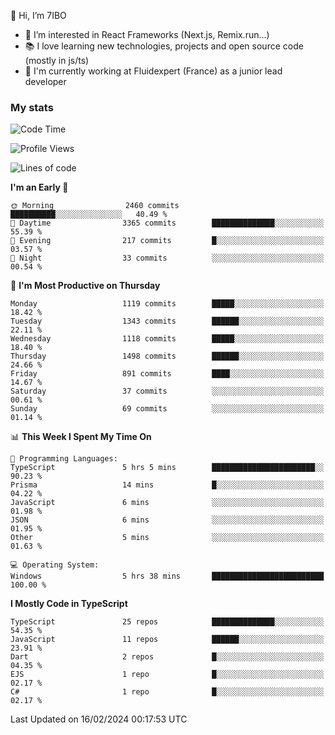 👋 Hi, I’m 7IBO

- 👀 I’m interested in React Frameworks (Next.js, Remix.run...)
- 📚 I love learning new technologies, projects and open source code (mostly in js/ts)
- 💼 I'm currently working at Fluidexpert (France) as a junior lead developer

### My stats
<!--START_SECTION:waka-->
![Code Time](http://img.shields.io/badge/Code%20Time-492%20hrs%2018%20mins-blue)

![Profile Views](http://img.shields.io/badge/Profile%20Views-3-blue)

![Lines of code](https://img.shields.io/badge/From%20Hello%20World%20I%27ve%20Written-7.2%20million%20lines%20of%20code-blue)

**I'm an Early 🐤** 

```text
🌞 Morning                2460 commits        ██████████░░░░░░░░░░░░░░░   40.49 % 
🌆 Daytime                3365 commits        ██████████████░░░░░░░░░░░   55.39 % 
🌃 Evening                217 commits         █░░░░░░░░░░░░░░░░░░░░░░░░   03.57 % 
🌙 Night                  33 commits          ░░░░░░░░░░░░░░░░░░░░░░░░░   00.54 % 
```
📅 **I'm Most Productive on Thursday** 

```text
Monday                   1119 commits        █████░░░░░░░░░░░░░░░░░░░░   18.42 % 
Tuesday                  1343 commits        ██████░░░░░░░░░░░░░░░░░░░   22.11 % 
Wednesday                1118 commits        █████░░░░░░░░░░░░░░░░░░░░   18.40 % 
Thursday                 1498 commits        ██████░░░░░░░░░░░░░░░░░░░   24.66 % 
Friday                   891 commits         ████░░░░░░░░░░░░░░░░░░░░░   14.67 % 
Saturday                 37 commits          ░░░░░░░░░░░░░░░░░░░░░░░░░   00.61 % 
Sunday                   69 commits          ░░░░░░░░░░░░░░░░░░░░░░░░░   01.14 % 
```


📊 **This Week I Spent My Time On** 

```text
💬 Programming Languages: 
TypeScript               5 hrs 5 mins        ███████████████████████░░   90.23 % 
Prisma                   14 mins             █░░░░░░░░░░░░░░░░░░░░░░░░   04.22 % 
JavaScript               6 mins              ░░░░░░░░░░░░░░░░░░░░░░░░░   01.98 % 
JSON                     6 mins              ░░░░░░░░░░░░░░░░░░░░░░░░░   01.95 % 
Other                    5 mins              ░░░░░░░░░░░░░░░░░░░░░░░░░   01.63 % 

💻 Operating System: 
Windows                  5 hrs 38 mins       █████████████████████████   100.00 % 
```

**I Mostly Code in TypeScript** 

```text
TypeScript               25 repos            ██████████████░░░░░░░░░░░   54.35 % 
JavaScript               11 repos            ██████░░░░░░░░░░░░░░░░░░░   23.91 % 
Dart                     2 repos             █░░░░░░░░░░░░░░░░░░░░░░░░   04.35 % 
EJS                      1 repo              █░░░░░░░░░░░░░░░░░░░░░░░░   02.17 % 
C#                       1 repo              █░░░░░░░░░░░░░░░░░░░░░░░░   02.17 % 
```




 Last Updated on 16/02/2024 00:17:53 UTC
<!--END_SECTION:waka-->
